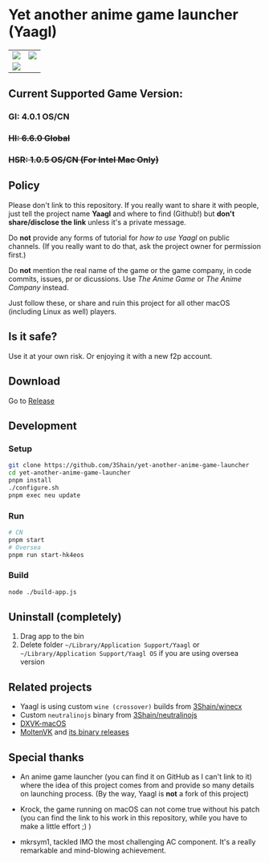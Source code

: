 # Yet another anime game launcher (Yaagl)


|  |  |
| --- | --- |
| ![](/docs/hk4e38.png) | ![](/docs/bh66.png) |
| ![](/docs/hsr105.png) |  |


## Current Supported Game Version: 
### GI: 4.0.1 OS/CN
### ~~HI: 6.6.0 Global~~
### ~~HSR: 1.0.5 OS/CN (For Intel Mac Only)~~

## Policy

Please don't link to this repository. If you really want to share it with people, just tell the project name __Yaagl__ and where to find (Github!) but __don't share/disclose the link__ unless it's a private message.

Do __not__ provide any forms of tutorial for _how to use Yaagl_ on public channels. (If you really want to do that, ask the project owner for permission first.)

Do __not__ mention the real name of the game or the game company, in code commits, issues, pr or dicussions. Use _The Anime Game_ or _The Anime Company_ instead.

Just follow these, or share and ruin this project for all other macOS (including Linux as well) players.

<!-- ### Hall of Shame

This is a list of people/organization violating Yaagl policies -->

## Is it safe?

Use it at your own risk. Or enjoying it with a new f2p account.

## Download

Go to [Release](https://github.com/3Shain/yet-another-anime-game-launcher/releases/latest)

## Development

### Setup
```sh
git clone https://github.com/3Shain/yet-another-anime-game-launcher
cd yet-another-anime-game-launcher
pnpm install
./configure.sh
pnpm exec neu update
```


### Run
```sh
# CN
pnpm start
# Oversea
pnpm run start-hk4eos
```

### Build
```sh
node ./build-app.js
```

## Uninstall (completely)
1. Drag app to the bin
2. Delete folder `~/Library/Application Support/Yaagl` or `~/Library/Application Support/Yaagl OS` if you are using oversea version

## Related projects

* Yaagl is using custom `wine (crossover)` builds from [3Shain/winecx](https://github.com/3Shain/winecx)
* Custom `neutralinojs` binary from [3Shain/neutralinojs](https://github.com/3Shain/neutralinojs)
* [DXVK-macOS](https://github.com/Gcenx/DXVK-macOS)
* [MoltenVK](https://github.com/KhronosGroup/MoltenVK) and [its binary releases](https://github.com/The-Wineskin-Project/MoltenVK/releases)

## Special thanks
* An anime game launcher (you can find it on GitHub as I can't link to it) where the idea of this project comes from and provide so many details on launching process. (By the way, Yaagl is __not__ a fork of this project)

* Krock, the game running on macOS can not come true without his patch (you can find the link to his work in this repository, while you have to make a little effort ;) )

* mkrsym1, tackled IMO the most challenging AC component. It's a really remarkable and mind-blowing achievement.